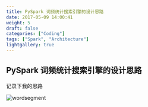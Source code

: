 ```yaml
---
title: PySpark 词频统计搜索引擎的设计思路
date: 2017-05-09 14:00:41
weight: 5
draft: false
categories: ["Coding"]
tags: ["Spark", "Architecture"]
lightgallery: true
---
```


## PySpark 词频统计搜索引擎的设计思路

记录下我的思路

<!--more-->

![wordsegment](http://7xse6j.com1.z0.glb.clouddn.com/wordsegment.jpeg)
